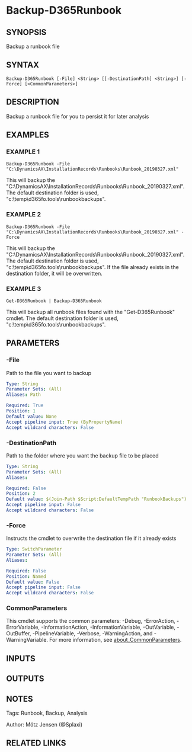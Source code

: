 ﻿---
external help file: d365fo.tools-help.xml
Module Name: d365fo.tools
online version:
schema: 2.0.0
---

# Backup-D365Runbook

## SYNOPSIS
Backup a runbook file

## SYNTAX

```
Backup-D365Runbook [-File] <String> [[-DestinationPath] <String>] [-Force] [<CommonParameters>]
```

## DESCRIPTION
Backup a runbook file for you to persist it for later analysis

## EXAMPLES

### EXAMPLE 1
```
Backup-D365Runbook -File "C:\DynamicsAX\InstallationRecords\Runbooks\Runbook_20190327.xml"
```

This will backup the "C:\DynamicsAX\InstallationRecords\Runbooks\Runbook_20190327.xml".
The default destination folder is used, "c:\temp\d365fo.tools\runbookbackups\".

### EXAMPLE 2
```
Backup-D365Runbook -File "C:\DynamicsAX\InstallationRecords\Runbooks\Runbook_20190327.xml" -Force
```

This will backup the "C:\DynamicsAX\InstallationRecords\Runbooks\Runbook_20190327.xml".
The default destination folder is used, "c:\temp\d365fo.tools\runbookbackups\".
If the file already exists in the destination folder, it will be overwritten.

### EXAMPLE 3
```
Get-D365Runbook | Backup-D365Runbook
```

This will backup all runbook files found with the "Get-D365Runbook" cmdlet.
The default destination folder is used, "c:\temp\d365fo.tools\runbookbackups\".

## PARAMETERS

### -File
Path to the file you want to backup

```yaml
Type: String
Parameter Sets: (All)
Aliases: Path

Required: True
Position: 1
Default value: None
Accept pipeline input: True (ByPropertyName)
Accept wildcard characters: False
```

### -DestinationPath
Path to the folder where you want the backup file to be placed

```yaml
Type: String
Parameter Sets: (All)
Aliases:

Required: False
Position: 2
Default value: $(Join-Path $Script:DefaultTempPath "RunbookBackups")
Accept pipeline input: False
Accept wildcard characters: False
```

### -Force
Instructs the cmdlet to overwrite the destination file if it already exists

```yaml
Type: SwitchParameter
Parameter Sets: (All)
Aliases:

Required: False
Position: Named
Default value: False
Accept pipeline input: False
Accept wildcard characters: False
```

### CommonParameters
This cmdlet supports the common parameters: -Debug, -ErrorAction, -ErrorVariable, -InformationAction, -InformationVariable, -OutVariable, -OutBuffer, -PipelineVariable, -Verbose, -WarningAction, and -WarningVariable. For more information, see [about_CommonParameters](http://go.microsoft.com/fwlink/?LinkID=113216).

## INPUTS

## OUTPUTS

## NOTES
Tags: Runbook, Backup, Analysis

Author: Mötz Jensen (@Splaxi)

## RELATED LINKS
